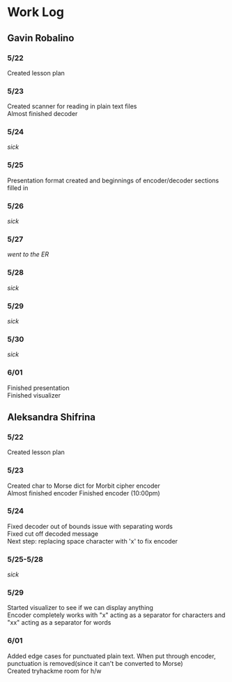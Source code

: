 # Work Log

## Gavin Robalino

### 5/22

Created lesson plan

### 5/23

Created scanner for reading in plain text files   
Almost finished decoder

### 5/24

*sick*

### 5/25

Presentation format created and beginnings of encoder/decoder sections filled in

### 5/26

*sick*

### 5/27

*went to the ER*

### 5/28

*sick*

### 5/29

*sick*

### 5/30

*sick*

### 6/01 

Finished presentation   
Finished visualizer 


## Aleksandra Shifrina

### 5/22

Created lesson plan

### 5/23

Created char to Morse dict for Morbit cipher encoder  
Almost finished encoder 
Finished encoder (10:00pm)  

### 5/24

Fixed decoder out of bounds issue with separating words   
Fixed cut off decoded message   
Next step: replacing space character with 'x' to fix encoder   

### 5/25-5/28

*sick* 

### 5/29 

Started visualizer to see if we can display anything  
Encoder completely works with "x" acting as a separator for characters and "xx" acting as a separator for words 

### 6/01

Added edge cases for punctuated plain text. When put through encoder, punctuation is removed(since it can't be converted to Morse)  
Created tryhackme room for h/w


